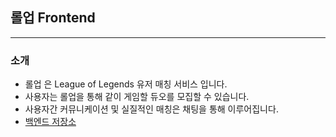 ## 롤업 Frontend

---
### 소개
- 롤업 은 League of Legends 유저 매칭 서비스 입니다.
- 사용자는 롤업을 통해 같이 게임할 듀오를 모집할 수 있습니다.
- 사용자간 커뮤니케이션 및 실질적인 매칭은 채팅을 통해 이루어집니다.
- [백엔드 저장소](https://github.com/khj1/lolup-backend-project)